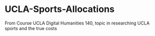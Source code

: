 # UCLA-Sports-Allocations
From Course UCLA Digital Humanities 140, topic in researching UCLA sports and the true costs
